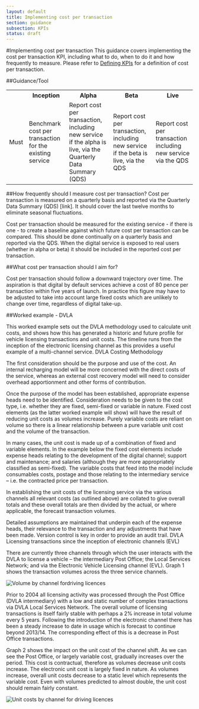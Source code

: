 ```yaml
---
layout: default
title: Implementing cost per transaction
section: guidance
subsection: KPIs
status: draft
---
```

    
#Implementing cost per transaction
This guidance covers implementing the cost per transaction KPI, including what to do, when to do it and how frequently to measure. Please refer to [Defining KPIs](http://gsdm.herokuapp.com/guides/kpis/definingkpis.html) for a definition of cost per transaction.

##Guidance/Tool
<table>
<tr><th></th><th>Inception</th><th>Alpha</th><th>Beta</th><th>Live</th></tr>
<tr><td>Must</td><td>Benchmark cost per transaction for the existing service</td><td>Report cost per transaction, including new service if the alpha is live, via the Quarterly Data Summary (QDS)</td><td>Report cost per transaction, including new service if the beta is live, via the QDS</td><td>Report cost per transaction including new service via the QDS</td></tr>
</table>

##How frequently should I measure cost per transaction?
Cost per transaction is measured on a quarterly basis and reported via the Quarterly Data Summary (QDS) [link]. It should cover the last twelve months to eliminate seasonal fluctuations. 

Cost per transaction should be measured for the existing service - if there is one - to create a baseline against which future cost per transaction can be compared. This should be done continually on a quarterly basis and reported via the QDS. When the digital service is exposed to real users (whether in alpha or beta) it should be included in the reported cost per transaction.

##What cost per transaction should I aim for?

Cost per transaction should follow a downward trajectory over time. The aspiration is that digital by default services achieve a cost of 80 pence per transaction within five years of launch. In practice this figure may have to be adjusted to take into account large fixed costs which are unlikely to change over time, regardless of digital take-up.

##Worked example - DVLA

This worked example sets out the DVLA methodology used to calculate unit costs, and shows how this has generated a historic and future profile for vehicle licensing transactions and unit costs. The timeline runs from the inception of the electronic licensing channel as this provides a useful example of a multi-channel service.
DVLA Costing Methodology

The first consideration should be the purpose and use of the cost. An internal recharging model will be more concerned with the direct costs of the service, whereas an external cost recovery model will need to consider overhead apportionment and other forms of contribution.
 
Once the purpose of the model has been established, appropriate expense heads need to be identified. Consideration needs to be given to the cost type, i.e. whether they are fixed, semi-fixed or variable in nature. Fixed cost elements (as the latter worked example will show) will have the result of reducing unit costs as volumes increase. Purely variable costs are reliant on volume so there is a linear relationship between a pure variable unit cost and the volume of the transaction.
 
In many cases, the unit cost is made up of a combination of fixed and variable elements. In the example below the fixed cost elements include expense heads relating to the development of the digital channel; support and maintenance; and salaries (although they are more appropriately classified as semi-fixed). The variable costs that feed into the model include consumables costs, postage and those relating to the intermediary service – i.e. the contracted price per transaction.
 
In establishing the unit costs of the licensing service via the various channels all relevant costs (as outlined above) are collated to give overall totals and these overall totals are then divided by the actual, or where applicable, the forecast transaction volumes.
 
Detailed assumptions are maintained that underpin each of the expense heads, their relevance to the transaction and any adjustments that have been made. Version control is key in order to provide an audit trail.
DVLA Licensing transactions since the inception of electronic channels (EVL)

There are currently three channels through which the user interacts with the DVLA to license a vehicle – the intermediary Post Office; the Local Services Network; and via the Electronic Vehicle Licensing channel (EVL). Graph 1 shows the transaction volumes across the three service channels.
 
![Volume by channel fordriving licences](driving-licence-volumes.png)
 
Prior to 2004 all licensing activity was processed through the Post Office (DVLA intermediary) with a low and static number of complex transactions via DVLA Local Services Network. The overall volume of licensing transactions is itself fairly stable with perhaps a 2% increase in total volume every 5 years. Following the introduction of the electronic channel there has been a steady increase to date in usage which is forecast to continue beyond 2013/14. The corresponding effect of this is a decrease in Post Office transactions.

Graph 2 shows the impact on the unit cost of the channel shift. As we can see the Post Office, or largely variable cost, gradually increases over the period. This cost is contractual, therefore as volumes decrease unit costs increase. The electronic unit cost is largely fixed in nature. As volumes increase, overall unit costs decrease to a static level which represents the variable cost. Even with volumes predicted to almost double, the unit cost should remain fairly constant.

![Unit costs by channel for driving licences](driving-licence-unit-costs.png)
